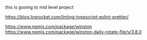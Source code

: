 this is gooing to mid level project


https://blog.logrocket.com/linting-typescript-eslint-prettier/

https://www.npmjs.com/package/winston
https://www.npmjs.com/package/winston-daily-rotate-file/v/3.8.0
